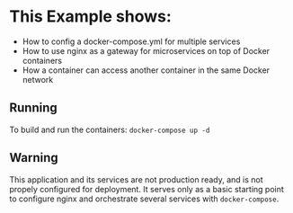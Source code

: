 # This Example shows:

  - How to config a docker-compose.yml for multiple services
  - How to use nginx as a gateway for microservices on top of Docker containers
  - How a container can access another container in the same Docker network

## Running

To build and run the containers:
`docker-compose up -d`

## Warning
This application and its services are not production ready, and is not propely configured for deployment. It serves only as a basic starting point to configure nginx and orchestrate several services with `docker-compose`.
